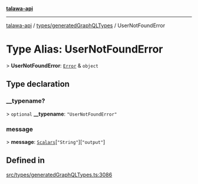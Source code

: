 [**talawa-api**](../../../README.md)

***

[talawa-api](../../../modules.md) / [types/generatedGraphQLTypes](../README.md) / UserNotFoundError

# Type Alias: UserNotFoundError

\> **UserNotFoundError**: [`Error`](Error.md) & `object`

## Type declaration

### \_\_typename?

\> `optional` **\_\_typename**: `"UserNotFoundError"`

### message

\> **message**: [`Scalars`](Scalars.md)\[`"String"`\]\[`"output"`\]

## Defined in

[src/types/generatedGraphQLTypes.ts:3086](https://github.com/PalisadoesFoundation/talawa-api/blob/832d310bae30bd8cb45fb1b44f62dd776dccc52f/src/types/generatedGraphQLTypes.ts#L3086)
